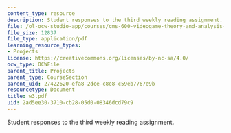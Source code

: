 ```yaml
---
content_type: resource
description: Student responses to the third weekly reading assignment.
file: /ol-ocw-studio-app/courses/cms-600-videogame-theory-and-analysis-fall-2007/2ad5ee303710cb2805d008346dcd79c9_w3.pdf
file_size: 12837
file_type: application/pdf
learning_resource_types:
- Projects
license: https://creativecommons.org/licenses/by-nc-sa/4.0/
ocw_type: OCWFile
parent_title: Projects
parent_type: CourseSection
parent_uid: 27422620-efa8-2dce-c8e8-c59eb7767e9b
resourcetype: Document
title: w3.pdf
uid: 2ad5ee30-3710-cb28-05d0-08346dcd79c9
---
```

Student responses to the third weekly reading assignment.